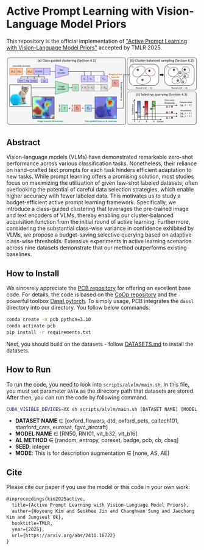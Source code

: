 # Active Prompt Learning with Vision-Language Model Priors
This repository is the official implementation of ["Active Prompt Learning with Vision-Language Model Priors"](https://arxiv.org/abs/2411.16722) accepted by TMLR 2025.

<img src='main-figure.PNG'>

## Abstract
Vision-language models (VLMs) have demonstrated remarkable zero-shot performance across various classification tasks. Nonetheless, their reliance on hand-crafted text prompts for each task hinders efficient adaptation to new tasks. While prompt learning offers a promising solution, most studies focus on maximizing the utilization of given few-shot labeled datasets, often overlooking the potential of careful data selection strategies, which enable higher accuracy with fewer labeled data. This motivates us to study a budget-efficient active prompt learning framework. Specifically, we introduce a class-guided clustering that leverages the pre-trained image and text encoders of VLMs, thereby enabling our cluster-balanced acquisition function from the initial round of active learning. Furthermore, considering the substantial class-wise variance in confidence exhibited by VLMs, we propose a budget-saving selective querying based on adaptive class-wise thresholds. Extensive experiments in active learning scenarios across nine datasets demonstrate that our method outperforms existing baselines.

## How to Install
We sincerely appreciate the [PCB repository](https://github.com/kaist-dmlab/pcb) for offering an excellent base code. For details, the code is based on the [CoOp repository](https://github.com/KaiyangZhou/CoOp) and the powerful toolbox [Dassl.pytorch](https://github.com/KaiyangZhou/Dassl.pytorch). To simply usage, PCB integrates the `dassl` directory into our directory. You follow below commands: 

``` bash
conda create -n pcb python=3.10 
conda activate pcb 
pip install -r requirements.txt 
```

Next, you should build on the datasets - follow [DATASETS.md](DATASETS.md) to install the datasets.

## How to Run
To run the code, you need to look into `scripts/alvlm/main.sh`. In this file, you must set parameter `DATA` as the directory path that datasets are stored. After then, you can run the code by following command. 
```bash
CUDA_VISIBLE_DEVICES=XX sh scripts/alvlm/main.sh [DATASET NAME] [MODEL NAME] [AL METHOD] [SEED NUMBER] [MODE] 
```
- **DATASET NAME** $\in$ [oxford_flowers, dtd, oxford_pets, caltech101, stanford_cars, eurosat, fgvc_aircraft]
- **MODEL NAME** $\in$ [RN50, RN101, vit_b32, vit_b16]
- **AL METHOD** $\in$ [random, entropy, coreset, badge, pcb, cb, cbsq]
- **SEED**: integer 
- **MODE**: This is for description augmentation $\in$ [none, AS, AE]

## Cite
Please cite our paper if you use the model or this code in your own work:
```
@inproceedings{kim2025active,
  title={Active Prompt Learning with Vision-Language Model Priors},
  author={Hoyoung Kim and Seokhee Jin and Changhwan Sung and Jaechang Kim and Jungseul Ok},
  booktitle=TMLR,
  year={2025},
  url={https://arxiv.org/abs/2411.16722}
}
```
